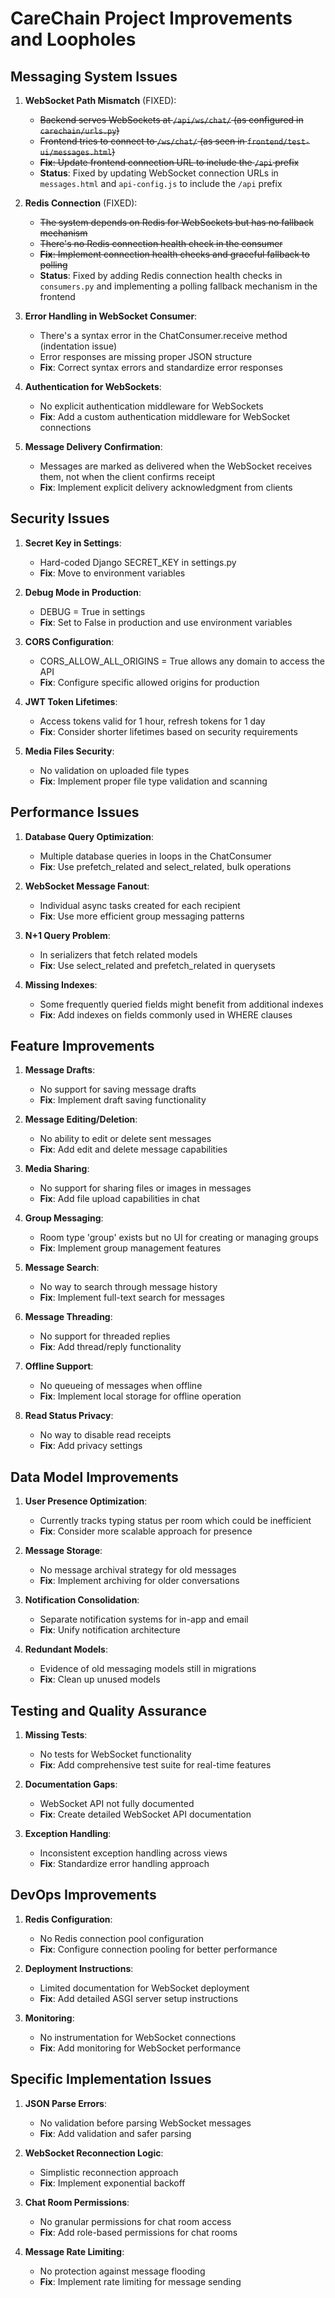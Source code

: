 # CareChain Project Improvements and Loopholes

## Messaging System Issues

1. **WebSocket Path Mismatch** (FIXED):
   - ~~Backend serves WebSockets at `/api/ws/chat/` (as configured in `carechain/urls.py`)~~
   - ~~Frontend tries to connect to `/ws/chat/` (as seen in `frontend/test-ui/messages.html`)~~
   - ~~**Fix**: Update frontend connection URL to include the `/api` prefix~~
   - **Status**: Fixed by updating WebSocket connection URLs in `messages.html` and `api-config.js` to include the `/api` prefix

2. **Redis Connection** (FIXED):
   - ~~The system depends on Redis for WebSockets but has no fallback mechanism~~
   - ~~There's no Redis connection health check in the consumer~~
   - ~~**Fix**: Implement connection health checks and graceful fallback to polling~~
   - **Status**: Fixed by adding Redis connection health checks in `consumers.py` and implementing a polling fallback mechanism in the frontend

3. **Error Handling in WebSocket Consumer**:
   - There's a syntax error in the ChatConsumer.receive method (indentation issue)
   - Error responses are missing proper JSON structure
   - **Fix**: Correct syntax errors and standardize error responses

4. **Authentication for WebSockets**:
   - No explicit authentication middleware for WebSockets
   - **Fix**: Add a custom authentication middleware for WebSocket connections

5. **Message Delivery Confirmation**:
   - Messages are marked as delivered when the WebSocket receives them, not when the client confirms receipt
   - **Fix**: Implement explicit delivery acknowledgment from clients

## Security Issues

1. **Secret Key in Settings**:
   - Hard-coded Django SECRET_KEY in settings.py
   - **Fix**: Move to environment variables

2. **Debug Mode in Production**:
   - DEBUG = True in settings
   - **Fix**: Set to False in production and use environment variables

3. **CORS Configuration**:
   - CORS_ALLOW_ALL_ORIGINS = True allows any domain to access the API
   - **Fix**: Configure specific allowed origins for production

4. **JWT Token Lifetimes**:
   - Access tokens valid for 1 hour, refresh tokens for 1 day
   - **Fix**: Consider shorter lifetimes based on security requirements

5. **Media Files Security**:
   - No validation on uploaded file types
   - **Fix**: Implement proper file type validation and scanning

## Performance Issues

1. **Database Query Optimization**:
   - Multiple database queries in loops in the ChatConsumer
   - **Fix**: Use prefetch_related and select_related, bulk operations

2. **WebSocket Message Fanout**:
   - Individual async tasks created for each recipient
   - **Fix**: Use more efficient group messaging patterns

3. **N+1 Query Problem**:
   - In serializers that fetch related models
   - **Fix**: Use select_related and prefetch_related in querysets

4. **Missing Indexes**:
   - Some frequently queried fields might benefit from additional indexes
   - **Fix**: Add indexes on fields commonly used in WHERE clauses

## Feature Improvements

1. **Message Drafts**:
   - No support for saving message drafts
   - **Fix**: Implement draft saving functionality

2. **Message Editing/Deletion**:
   - No ability to edit or delete sent messages
   - **Fix**: Add edit and delete message capabilities

3. **Media Sharing**:
   - No support for sharing files or images in messages
   - **Fix**: Add file upload capabilities in chat

4. **Group Messaging**:
   - Room type 'group' exists but no UI for creating or managing groups
   - **Fix**: Implement group management features

5. **Message Search**:
   - No way to search through message history
   - **Fix**: Implement full-text search for messages

6. **Message Threading**:
   - No support for threaded replies
   - **Fix**: Add thread/reply functionality

7. **Offline Support**:
   - No queueing of messages when offline
   - **Fix**: Implement local storage for offline operation

8. **Read Status Privacy**:
   - No way to disable read receipts
   - **Fix**: Add privacy settings

## Data Model Improvements

1. **User Presence Optimization**:
   - Currently tracks typing status per room which could be inefficient
   - **Fix**: Consider more scalable approach for presence

2. **Message Storage**:
   - No message archival strategy for old messages
   - **Fix**: Implement archiving for older conversations

3. **Notification Consolidation**:
   - Separate notification systems for in-app and email
   - **Fix**: Unify notification architecture

4. **Redundant Models**:
   - Evidence of old messaging models still in migrations
   - **Fix**: Clean up unused models

## Testing and Quality Assurance

1. **Missing Tests**:
   - No tests for WebSocket functionality
   - **Fix**: Add comprehensive test suite for real-time features

2. **Documentation Gaps**:
   - WebSocket API not fully documented
   - **Fix**: Create detailed WebSocket API documentation

3. **Exception Handling**:
   - Inconsistent exception handling across views
   - **Fix**: Standardize error handling approach

## DevOps Improvements

1. **Redis Configuration**:
   - No Redis connection pool configuration
   - **Fix**: Configure connection pooling for better performance

2. **Deployment Instructions**:
   - Limited documentation for WebSocket deployment
   - **Fix**: Add detailed ASGI server setup instructions

3. **Monitoring**:
   - No instrumentation for WebSocket connections
   - **Fix**: Add monitoring for WebSocket performance

## Specific Implementation Issues

1. **JSON Parse Errors**:
   - No validation before parsing WebSocket messages
   - **Fix**: Add validation and safer parsing

2. **WebSocket Reconnection Logic**:
   - Simplistic reconnection approach
   - **Fix**: Implement exponential backoff

3. **Chat Room Permissions**:
   - No granular permissions for chat room access
   - **Fix**: Add role-based permissions for chat rooms

4. **Message Rate Limiting**:
   - No protection against message flooding
   - **Fix**: Implement rate limiting for message sending 